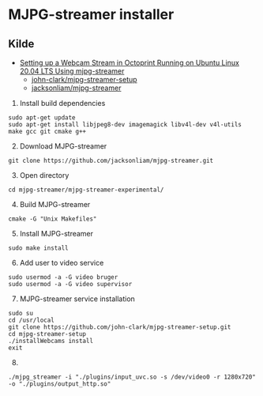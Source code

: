 # MJPG-streamer installer

## Kilde

* [Setting up a Webcam Stream in Octoprint Running on Ubuntu Linux 20.04 LTS Using mjpg-streamer](https://www.youtube.com/watch?v=L3Sr8p9RdMw)
  * [john-clark/mjpg-streamer-setup](https://github.com/john-clark/mjpg-streamer-setup)
  * [jacksonliam/mjpg-streamer](https://github.com/jacksonliam/mjpg-streamer)

1. Install build dependencies

```code
sudo apt-get update
sudo apt-get install libjpeg8-dev imagemagick libv4l-dev v4l-utils make gcc git cmake g++
```

2. Download MJPG-streamer

```code
git clone https://github.com/jacksonliam/mjpg-streamer.git
```

3. Open directory

```code
cd mjpg-streamer/mjpg-streamer-experimental/
```

4. Build MJPG-streamer

```code
cmake -G "Unix Makefiles"
```

5. Install MJPG-streamer

```code
sudo make install
```

6. Add user to video service

```code
sudo usermod -a -G video bruger
sudo usermod -a -G video supervisor
```

7. MJPG-streamer service installation

```code
sudo su
cd /usr/local 
git clone https://github.com/john-clark/mjpg-streamer-setup.git
cd mjpg-streamer-setup
./installWebcams install
exit
```

8.

```code
./mjpg_streamer -i "./plugins/input_uvc.so -s /dev/video0 -r 1280x720" -o "./plugins/output_http.so"
```